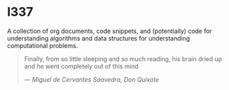 # l337
A collection of org documents, code snippets, and (potentially) code
for understanding algorithms and data structures for understanding
computational problems. 

> Finally, from so little sleeping and so much reading, his brain
> dried up and he went completely out of this mind
>
> — <cite>Miguel de Cervantes Saavedra, Don Quixote</cite>
